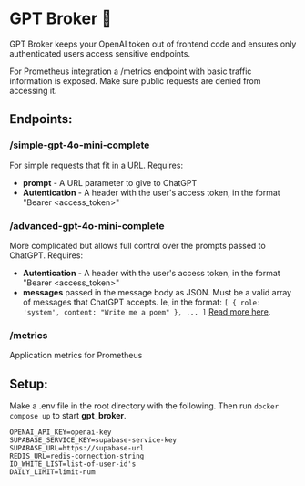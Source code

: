 # GPT Broker 💼

GPT Broker keeps your OpenAI token out of frontend code and ensures only authenticated users access sensitive endpoints.

For Prometheus integration a /metrics endpoint with basic traffic information is exposed. Make sure public requests are denied from accessing it.

## Endpoints:
### /simple-gpt-4o-mini-complete
For simple requests that fit in a URL. Requires:
  - **prompt** - A URL parameter to give to ChatGPT
  - **Autentication** - A header with the user's access token, in the format "Bearer <access_token>"

### /advanced-gpt-4o-mini-complete
More complicated but allows full control over the prompts passed to ChatGPT. Requires:
  - **Autentication** - A header with the user's access token, in the format "Bearer <access_token>"
  - **messages** passed in the message body as JSON. Must be a valid array of messages that ChatGPT accepts. Ie, in the format: `[ { role: 'system', content: "Write me a poem" }, ... ]` [Read more here](https://platform.openai.com/docs/guides/chat-completions/getting-started?lang=node.js).

### /metrics
Application metrics for Prometheus

## Setup:
Make a .env file in the root directory with the following. Then run `docker compose up` to start **gpt_broker**.
```
OPENAI_API_KEY=openai-key
SUPABASE_SERVICE_KEY=supabase-service-key
SUPABASE_URL=https://supabase-url
REDIS_URL=redis-connection-string
ID_WHITE_LIST=list-of-user-id's
DAILY_LIMIT=limit-num
```
